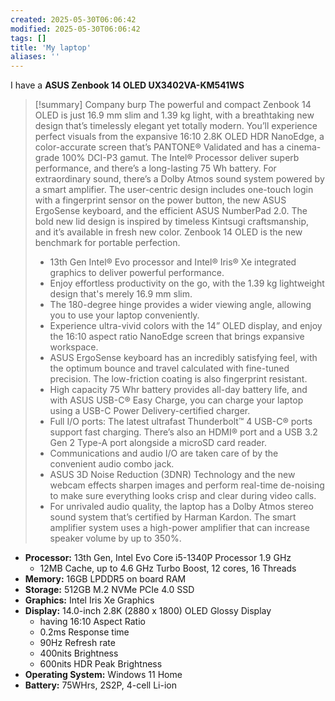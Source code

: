 ```yaml
---
created: 2025-05-30T06:06:42
modified: 2025-05-30T06:06:42
tags: []
title: 'My laptop'
aliases: '' 
---
```


I have a **ASUS Zenbook 14 OLED UX3402VA-KM541WS** 

> [!summary] Company burp
> The powerful and compact Zenbook 14 OLED is just 16.9 mm slim and 1.39 kg light, with a breathtaking new design that’s timelessly elegant yet totally modern. You’ll experience perfect visuals from the expansive 16:10 2.8K OLED HDR NanoEdge, a color-accurate screen that’s PANTONE® Validated and has a cinema-grade 100% DCI-P3 gamut. The Intel® Processor deliver superb performance, and there’s a long-lasting 75 Wh battery. For extraordinary sound, there’s a Dolby Atmos sound system powered by a smart amplifier. The user-centric design includes one-touch login with a fingerprint sensor on the power button, the new ASUS ErgoSense keyboard, and the efficient ASUS NumberPad 2.0. The bold new lid design is inspired by timeless Kintsugi craftsmanship, and it’s available in fresh new color. Zenbook 14 OLED is the new benchmark for portable perfection.
> 
> -   13th Gen Intel® Evo processor and Intel® Iris® Xe integrated graphics to deliver powerful performance.
> -   Enjoy effortless productivity on the go, with the 1.39 kg lightweight design that's merely 16.9 mm slim.
> -   The 180-degree hinge provides a wider viewing angle, allowing you to use your laptop conveniently.
> -   Experience ultra-vivid colors with the 14” OLED display, and enjoy the 16:10 aspect ratio NanoEdge screen that brings expansive workspace.
> -   ASUS ErgoSense keyboard has an incredibly satisfying feel, with the optimum bounce and travel calculated with fine-tuned precision. The low-friction coating is also fingerprint resistant.
> -   High capacity 75 Whr battery provides all-day battery life, and with ASUS USB-C® Easy Charge, you can charge your laptop using a USB-C Power Delivery-certified charger.
> -   Full I/O ports: The latest ultrafast Thunderbolt™ 4 USB-C® ports support fast charging. There’s also an HDMI® port and a USB 3.2 Gen 2 Type-A port alongside a microSD card reader.
> -   Communications and audio I/O are taken care of by the convenient audio combo jack.
> -   ASUS 3D Noise Reduction (3DNR) Technology and the new webcam effects sharpen images and perform real-time de-noising to make sure everything looks crisp and clear during video calls.
> -   For unrivaled audio quality, the laptop has a Dolby Atmos stereo sound system that’s certified by Harman Kardon. The smart amplifier system uses a high-power amplifier that can increase speaker volume by up to 350%. 


- **Processor:** 13th Gen, Intel Evo Core i5-1340P Processor 1.9 GHz
	- 12MB Cache, up to 4.6 GHz Turbo Boost, 12 cores, 16 Threads
- **Memory:** 16GB LPDDR5 on board RAM
- **Storage:** 512GB M.2 NVMe PCIe 4.0 SSD
- **Graphics:** Intel Iris Xe Graphics
- **Display:** 14.0-inch 2.8K (2880 x 1800) OLED Glossy Display 
	- having 16:10 Aspect Ratio
	- 0.2ms Response time
	- 90Hz Refresh rate
	- 400nits Brightness
	- 600nits HDR Peak Brightness
- **Operating System:** Windows 11 Home
- **Battery:** 75WHrs, 2S2P, 4-cell Li-ion

